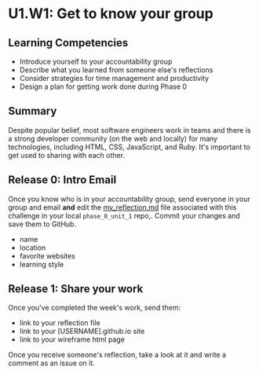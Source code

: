 # U1.W1: Get to know your group


## Learning Competencies
- Introduce yourself to your accountability group
- Describe what you learned from someone else's reflections
- Consider strategies for time management and productivity
- Design a plan for getting work done during Phase 0

## Summary

Despite popular belief, most software engineers work in teams and there is a strong developer community (on the web and locally) for many technologies, including HTML, CSS, JavaScript, and Ruby.  It's important to get used to sharing with each other.


## Release 0: Intro Email

Once you know who is in your accountability group, send everyone in your group and email **and** edit the [my_reflection.md](./my_reflection.md) file associated with this challenge in your local `phase_0_unit_1` repo,. Commit your changes and save them to GitHub. 

* name
* location
* favorite websites
* learning style

## Release 1: Share your work
Once you've completed the week's work, send them:
* link to your reflection file
* link to your [USERNAME].github.io site
* link to your wireframe html page

Once you receive someone's reflection, take a look at it and write a comment as an issue on it. 
